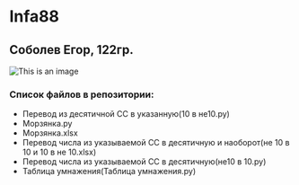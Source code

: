 # Infa88
## Соболев Егор, 122гр.
![This is an image](https://islam.ru/sites/default/files/img/veroeshenie/2011/12/Allah_vahid01.jpg)
### Список файлов в репозитории:
- Перевод из десятичной СС в указанную(10 в не10.py)
- Морзянка.py
- Морзянка.xlsx
- Перевод числа из указываемой СС в десятичную и наоборот(не 10 в 10 и 10 в не 10.xlsx)
- Перевод числа из указываемой СС в десятичную(не10 в 10.py)
- Таблица умнажения(Таблица умнажения.py)
